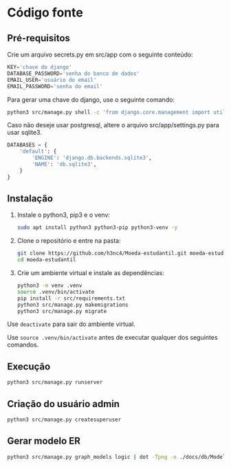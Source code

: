 # Código fonte

## Pré-requisitos

Crie um arquivo secrets.py em src/app com o seguinte conteúdo:

```python
KEY='chave do django'
DATABASE_PASSWORD='senha do banco de dados'
EMAIL_USER='usuário do email'
EMAIL_PASSWORD='senha do email'
```

Para gerar uma chave do django, use o seguinte comando:

```bash
python3 src/manage.py shell -c 'from django.core.management import utils; print(utils.get_random_secret_key())'
```

Caso não deseje usar postgresql, altere o arquivo src/app/settings.py para usar sqlite3.

```python
DATABASES = {
    'default': {
        'ENGINE': 'django.db.backends.sqlite3',
        'NAME': 'db.sqlite3',
    }
}
```

## Instalação

1. Instale o python3, pip3 e o venv:

    ```bash
    sudo apt install python3 python3-pip python3-venv -y
    ```

2. Clone o repositório e entre na pasta:

    ```bash
    git clone https://github.com/h3nc4/Moeda-estudantil.git moeda-estudantil
    cd moeda-estudantil
    ```

3. Crie um ambiente virtual e instale as dependências:

    ```bash
    python3 -m venv .venv
    source .venv/bin/activate
    pip install -r src/requirements.txt
    python3 src/manage.py makemigrations
    python3 src/manage.py migrate
    ```

Use `deactivate` para sair do ambiente virtual.

Use `source .venv/bin/activate` antes de executar qualquer dos seguintes comandos.

## Execução

```bash
python3 src/manage.py runserver
```

## Criação do usuário admin

```bash
python3 src/manage.py createsuperuser
```

## Gerar modelo ER

```bash
python3 src/manage.py graph_models logic | dot -Tpng -o ./docs/db/Modelo_ER.png
```
